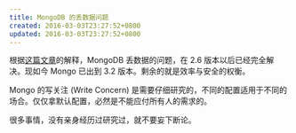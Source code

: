 ```yaml
---
title: MongoDB 的丢数据问题
created: 2016-03-03T23:27:52+0800
updated: 2016-03-03T23:27:52+0800
---
```


根据[这篇文章](http://www.mongoing.com/archives/1723)的解释，MongoDB 丢数据的问题，在 2.6 版本以后已经完全解决。现如今 Mongo 已出到 3.2 版本。剩余的就是效率与安全的权衡。

Mongo 的写关注 (Write Concern) 是需要仔细研究的，不同的配置适用于不同的场合。仅仅拿默认配置，必然是不能应付所有人的需求的。

很多事情，没有亲身经历过研究过，就不要妄下断论。
